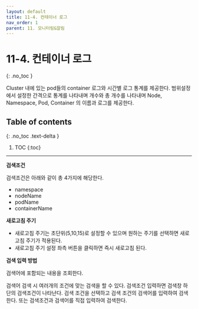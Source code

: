 ```yaml
---
layout: default
title: 11-4. 컨테이너 로그
nav_order: 1
parent: 11. 모니터링&알림
---
```


# 11-4. 컨테이너 로그
{: .no_toc }

Cluster 내에 있는 pod들의 container 로그와 시간별 로그 통계를 제공한다. 범위설정에서 설정한 간격으로 통계를 나타내며 개수와 총 개수를 나타내며 Node, Namespace, Pod, Container 의 이름과 로그를 제공한다.

## Table of contents
{: .no_toc .text-delta }

1. TOC
{:toc}

---

**검색조건**

검색조건은 아래와 같이 총 4가지에 해당한다.

- namespace
- nodeName
- podName
- containerName

**새로고침 주기**

- 새로고침 주기는 초단위(5,10,15)로 설정할 수 있으며 원하는 주기를 선택하면 새로고침 주기가 적용된다.
- 새로고침 주기 설정 좌측 버튼을 클릭하면 즉시 새로고침 된다.

**검색 입력 방법**

검색어에 포함되는 내용을 조회한다.

검색어 검색 시 여러개의 조건에 맞는 검색을 할 수 있다.
검색조건 입력하면 검색창 하단의 검색조건이 나타난다. 검색 조건을 선택하고 검색 조건의 검색어를 입력하여 검색한다. 또는 검색조건과 검색어를 직접 입력하여 검색한다.
